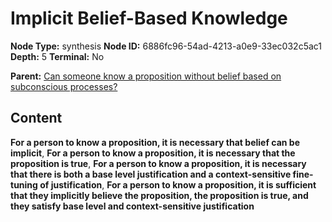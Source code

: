 # Implicit Belief-Based Knowledge

**Node Type:** synthesis
**Node ID:** 6886fc96-54ad-4213-a0e9-33ec032c5ac1
**Depth:** 5
**Terminal:** No

**Parent:** [Can someone know a proposition without belief based on subconscious processes?](can-someone-know-a-proposition-without-belief-based-on-subconscious-processes-antithesis-6ad37971-9e6a-4be4-a20b-7f2845bc1457.md)

## Content

**For a person to know a proposition, it is necessary that belief can be implicit**, **For a person to know a proposition, it is necessary that the proposition is true**, **For a person to know a proposition, it is necessary that there is both a base level justification and a context-sensitive fine-tuning of justification**, **For a person to know a proposition, it is sufficient that they implicitly believe the proposition, the proposition is true, and they satisfy base level and context-sensitive justification**

